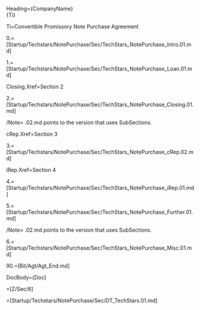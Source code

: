 Heading={CompanyName}<br>{Ti}

Ti=Convertible Promissory Note Purchase Agreement

0.=[Startup/Techstars/NotePurchase/Sec/TechStars_NotePurchase_Intro.01.md]

1.=[Startup/Techstars/NotePurchase/Sec/TechStars_NotePurchase_Loan.01.md]

Closing.Xref=Section 2

2.=[Startup/Techstars/NotePurchase/Sec/TechStars_NotePurchase_Closing.01.md]

/Note= .02.md points to the version that uses SubSections.

cRep.Xref=Section 3

3.=[Startup/Techstars/NotePurchase/Sec/TechStars_NotePurchase_cRep.02.md]

iRep.Xref=Section 4

4.=[Startup/Techstars/NotePurchase/Sec/TechStars_NotePurchase_iRep.01.md]

5.=[Startup/Techstars/NotePurchase/Sec/TechStars_NotePurchase_Further.01.md]

/Note= .02.md points to the version that uses SubSections.

6.=[Startup/Techstars/NotePurchase/Sec/TechStars_NotePurchase_Misc.01.md]

90.=[Bit/Agt/Agt_End.md]

DocBody={Doc}

=[Z/Sec/6]

=[Startup/Techstars/NotePurchase/Sec/DT_TechStars.01.md]
